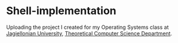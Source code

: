 # Shell-implementation
Uploading the project I created for my Operating Systems class at [Jagiellonian University](https://uj.edu.pl), [Theoretical Computer Science Department](https://tcs.uj.edu.pl).
